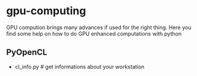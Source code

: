 # gpu-computing
GPU compution brings many advances if used for the right thing. Here you find some help on how to do GPU enhanced computations with python

## PyOpenCL
- cl_info.py # get informations about your workstation
